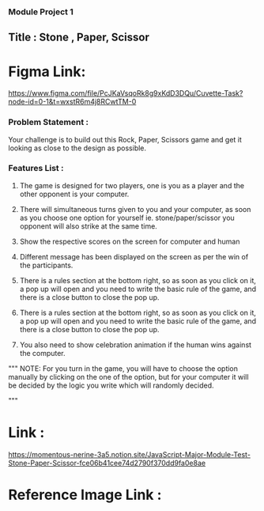 ### Module Project 1

## Title : Stone , Paper, Scissor

# Figma Link:

https://www.figma.com/file/PcJKaVsqoRk8g9xKdD3DQu/Cuvette-Task?node-id=0-1&t=wxstR6m4j8RCwtTM-0

### Problem Statement :

Your challenge is to build out this Rock, Paper, Scissors game and get it looking as close to the design as possible.

### Features List :

1. The game is designed for two players, one is you as a player and the other opponent is your computer.

2. There will simultaneous turns given to you and your computer, as soon as you choose one option for yourself ie. stone/paper/scissor you opponent will also strike at the same time.

3. Show the respective scores on the screen for computer and human

4. Different message has been displayed on the screen as per the win of the participants.

5. There is a rules section at the bottom right, so as soon as you click on it, a pop up will open and you need to write the basic rule of the game, and there is a close button to close the pop up.

6. There is a rules section at the bottom right, so as soon as you click on it, a pop up will open and you need to write the basic rule of the game, and there is a close button to close the pop up.

7. You also need to show celebration animation if the human wins against the computer.

"""
NOTE: For you turn in the game, you will have to choose the option manually by clicking on the one of the option, but for your computer it will be decided by the logic you write which will randomly decided.

"""

# Link :

https://momentous-nerine-3a5.notion.site/JavaScript-Major-Module-Test-Stone-Paper-Scissor-fce06b41cee74d2790f370dd9fa0e8ae

# Reference Image Link :




